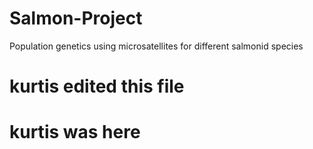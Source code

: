 # Salmon-Project
Population genetics using microsatellites for different salmonid species

# kurtis edited this file
# kurtis was here